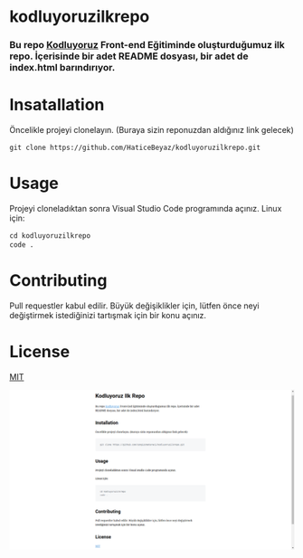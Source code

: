 # kodluyoruzilkrepo
### Bu repo [Kodluyoruz](https://kodluyoruz.org/) Front-end Eğitiminde oluşturduğumuz ilk repo. İçerisinde bir adet README dosyası, bir adet de index.html barındırıyor.

# Insatallation
Öncelikle projeyi clonelayın. (Buraya sizin reponuzdan aldığınız link gelecek)
```
git clone https://github.com/HaticeBeyaz/kodluyoruzilkrepo.git
```

# Usage
Projeyi cloneladıktan sonra Visual Studio Code programında açınız.
Linux için:
```
cd kodluyoruzilkrepo
code .
```
 # Contributing
 Pull requestler kabul edilir. Büyük değişiklikler için, lütfen önce neyi değiştirmek istediğinizi tartışmak için bir konu açınız.
 # License
 [MIT](https://choosealicense.com/licenses/mit/)

 ![resim ](https://raw.githubusercontent.com/Kodluyoruz/taskforce/main/git/odev1/figures/markdown.png)
